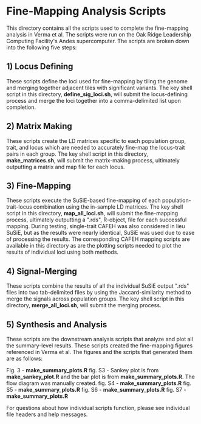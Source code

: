 # Fine-Mapping Analysis Scripts

This directory contains all the scripts used to complete the fine-mapping analysis in Verma et al. The scripts were run on the Oak Ridge Leadership Computing Facility's Andes supercomputer. The scripts are broken down into the following five steps:

## 1) Locus Defining ##
These scripts define the loci used for fine-mapping by tiling the genome and merging together adjacent tiles with significant variants. The key shell script in this directory, **define_sig_loci.sh**, will submit the locus-defining process and merge the loci together into a comma-delimited list upon completion.

## 2) Matrix Making ##
These scripts create the LD matrices specific to each population group, trait, and locus which are needed to accurately fine-map the locus-trait pairs in each group. The key shell script in this directory, **make_matrices.sh**, will submit the matrix-making process, ultimately outputting a matrix and map file for each locus.

## 3) Fine-Mapping ##
These scripts execute the SuSiE-based fine-mapping of each population-trait-locus combination using the in-sample LD matrices. The key shell script in this directory, **map_all_loci.sh**, will submit the fine-mapping process, ultimately outputting a ".rds", R-object, file for each successful mapping. During testing, single-trait CAFEH was also considered in lieu SuSiE, but as the results were nearly identical, SuSiE was used due to ease of processing the results. The corresponding CAFEH mapping scripts are available in this directory as are the plotting scripts needed to plot the results of individual loci using both methods.  

## 4) Signal-Merging ##
These scripts combine the results of all the individual SuSiE output ".rds" files into two tab-delimited files by using the Jaccard-similarity method to merge the signals across population groups. The key shell script in this directory, **merge_all_loci.sh**, will submit the merging process. 

## 5) Synthesis and Analysis ##
These scripts are the downstream analysis scripts that analyze and plot all the summary-level results. These scripts created the fine-mapping figures referenced in Verma et al. The figures and the scripts that generated them are as follows:

Fig. 3 - **make_summary_plots.R**
fig. S3 - Sankey plot is from **make_sankey_plot.R** and the bar plot is from **make_summary_plots.R**. The flow diagram was manually created.
fig. S4 - **make_summary_plots.R**
fig. S5 - **make_summary_plots.R**
fig. S6 - **make_summary_plots.R**
fig. S7 - **make_summary_plots.R**

For questions about how individual scripts function, please see individual file headers and help messages.
